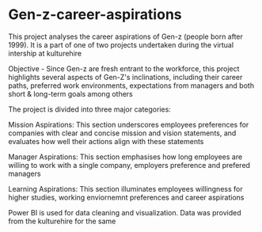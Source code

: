 # Gen-z-career-aspirations

This project analyses the career aspirations of Gen-z (people born after 1999). It is a part of one of two projects undertaken during the virtual intership at kulturehire

Objective - Since Gen-z are fresh entrant to the workforce, this project highlights several aspects of Gen-Z's inclinations, including their career paths, preferred work environments, expectations from managers and both short & long-term goals among others

The project is divided into three major categories:

Mission Aspirations: This section underscores employees preferences for companies with clear and concise mission and vision statements, and evaluates how well their actions align with these statements

Manager Aspirations: This section emphasises how long employees are willing to work with a single company, employers preference and prefered managers 

Learning Aspirations: This section illuminates employees willingness for higher studies, working enviornemnt preferences and career aspirations

Power BI is used for data cleaning and visualization. Data was provided from the kulturehire for the same
